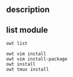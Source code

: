 ## description

## list module

    owt list


```
owt vim install
owt vim install-package
owt install
owt tmux install
```
